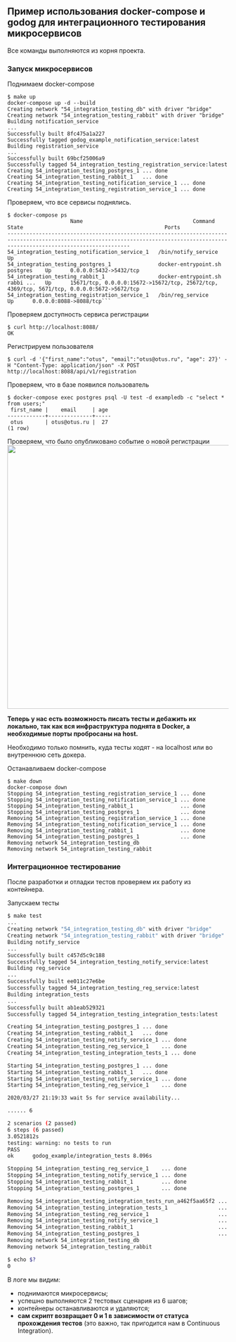 ## Пример использования docker-compose и godog для интеграционного тестирования микросервисов

Все команды выполняются из корня проекта.

### Запуск микросервисов
Поднимаем docker-compose
```shell script
$ make up
docker-compose up -d --build
Creating network "54_integration_testing_db" with driver "bridge"
Creating network "54_integration_testing_rabbit" with driver "bridge"
Building notification_service
...
Successfully built 8fc475a1a227
Successfully tagged godog_example_notification_service:latest
Building registration_service
...
Successfully built 69bcf25006a9
Successfully tagged 54_integration_testing_registration_service:latest
Creating 54_integration_testing_postgres_1 ... done
Creating 54_integration_testing_rabbit_1   ... done
Creating 54_integration_testing_notification_service_1 ... done
Creating 54_integration_testing_registration_service_1 ... done
```

Проверяем, что все сервисы поднялись.
```shell script
$ docker-compose ps
                    Name                                   Command               State                                             Ports                                           
-----------------------------------------------------------------------------------------------------------------------------------------------------------------------------------
54_integration_testing_notification_service_1   /bin/notify_service              Up                                                                                                
54_integration_testing_postgres_1               docker-entrypoint.sh postgres    Up      0.0.0.0:5432->5432/tcp                                                                    
54_integration_testing_rabbit_1                 docker-entrypoint.sh rabbi ...   Up      15671/tcp, 0.0.0.0:15672->15672/tcp, 25672/tcp, 4369/tcp, 5671/tcp, 0.0.0.0:5672->5672/tcp
54_integration_testing_registration_service_1   /bin/reg_service                 Up      0.0.0.0:8088->8088/tcp```
```

Проверяем доступность сервиса регистрации
```shell script
$ curl http://localhost:8088/
OK
```

Регистрируем пользователя
```shell script
$ curl -d '{"first_name":"otus", "email":"otus@otus.ru", "age": 27}' -H "Content-Type: application/json" -X POST http://localhost:8088/api/v1/registration
```

Проверяем, что в базе появился пользователь
```shell script
$ docker-compose exec postgres psql -U test -d exampledb -c "select * from users;"
 first_name |    email     | age 
------------+--------------+-----
 otus       | otus@otus.ru |  27
(1 row)
```

Проверяем, что было опубликовано событие о новой регистрации
<img src="https://github.com/OtusGolang/webinars_practical_part/raw/master/5.4_integration_testing/assets/user_reg_event.png" width="600">

**Теперь у нас есть возможность писать тесты и дебажить их локально,
так как вся инфраструктура поднята в Docker, а необходимые порты пробросаны на host.**

Необходимо только помнить, куда тесты ходят - на localhost или во внутреннюю сеть докера.

Останавливаем docker-compose
```shell script
$ make down
docker-compose down
Stopping 54_integration_testing_registration_service_1 ... done
Stopping 54_integration_testing_notification_service_1 ... done
Stopping 54_integration_testing_rabbit_1               ... done
Stopping 54_integration_testing_postgres_1             ... done
Removing 54_integration_testing_registration_service_1 ... done
Removing 54_integration_testing_notification_service_1 ... done
Removing 54_integration_testing_rabbit_1               ... done
Removing 54_integration_testing_postgres_1             ... done
Removing network 54_integration_testing_db
Removing network 54_integration_testing_rabbit
```

### Интеграционное тестирование
После разработки и отладки тестов проверяем их работу из контейнера.

Запускаем тесты
```bash
$ make test
...
Creating network "54_integration_testing_db" with driver "bridge"
Creating network "54_integration_testing_rabbit" with driver "bridge"
Building notify_service
...
Successfully built c457d5c9c188
Successfully tagged 54_integration_testing_notify_service:latest
Building reg_service
...
Successfully built ee011c27e6be
Successfully tagged 54_integration_testing_reg_service:latest
Building integration_tests
...
Successfully built ab1eab529321
Successfully tagged 54_integration_testing_integration_tests:latest

Creating 54_integration_testing_postgres_1 ... done
Creating 54_integration_testing_rabbit_1   ... done
Creating 54_integration_testing_notify_service_1 ... done
Creating 54_integration_testing_reg_service_1    ... done
Creating 54_integration_testing_integration_tests_1 ... done

Starting 54_integration_testing_postgres_1 ... done
Starting 54_integration_testing_rabbit_1   ... done
Starting 54_integration_testing_notify_service_1 ... done
Starting 54_integration_testing_reg_service_1    ... done

2020/03/27 21:19:33 wait 5s for service availability...

...... 6

2 scenarios (2 passed)
6 steps (6 passed)
3.0521812s
testing: warning: no tests to run
PASS
ok      godog_example/integration_tests 8.096s

Stopping 54_integration_testing_reg_service_1    ... done
Stopping 54_integration_testing_notify_service_1 ... done
Stopping 54_integration_testing_rabbit_1         ... done
Stopping 54_integration_testing_postgres_1       ... done

Removing 54_integration_testing_integration_tests_run_a462f5aa65f2 ... done
Removing 54_integration_testing_integration_tests_1                ... done
Removing 54_integration_testing_reg_service_1                      ... done
Removing 54_integration_testing_notify_service_1                   ... done
Removing 54_integration_testing_rabbit_1                           ... done
Removing 54_integration_testing_postgres_1                         ... done
Removing network 54_integration_testing_db
Removing network 54_integration_testing_rabbit

$ echo $?
0
```

В логе мы видим:
- поднимаются микросервисы;
- успешно выполняются 2 тестовых сценария из 6 шагов;
- контейнеры останавливаются и удаляются;
- **сам скрипт возвращает 0 и 1 в зависимости от статуса прохождения тестов**
(это важно, так пригодится нам в Continuous Integration).
